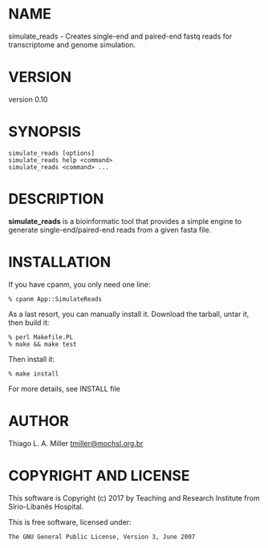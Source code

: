 # NAME

simulate\_reads - Creates single-end and paired-end fastq reads for transcriptome and genome simulation.

# VERSION

version 0.10

# SYNOPSIS

    simulate_reads [options]
    simulate_reads help <command>
    simulate_reads <command> ...

# DESCRIPTION

**simulate\_reads** is a bioinformatic tool that provides a simple engine
to generate single-end/paired-end reads from a given fasta file.

# INSTALLATION

If you have cpanm, you only need one line:

    % cpanm App::SimulateReads

As a last resort, you can manually install it. Download the tarball, untar it,
then build it:

    % perl Makefile.PL
    % make && make test

Then install it:

    % make install

For more details, see INSTALL file

# AUTHOR

Thiago L. A. Miller <tmiller@mochsl.org.br>

# COPYRIGHT AND LICENSE

This software is Copyright (c) 2017 by Teaching and Research Institute from Sírio-Libanês Hospital.

This is free software, licensed under:

    The GNU General Public License, Version 3, June 2007
